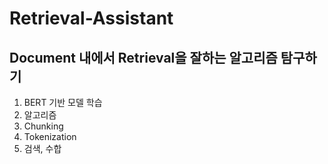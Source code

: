 # Retrieval-Assistant

## Document 내에서 Retrieval을 잘하는 알고리즘 탐구하기
1. BERT 기반 모델 학습
2. 알고리즘
  1. Chunking
  2. Tokenization
  3. 검색, 수합
